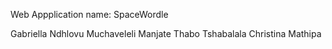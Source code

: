 Web Appplication name: SpaceWordle

Gabriella Ndhlovu
Muchaveleli Manjate
Thabo Tshabalala 
Christina Mathipa